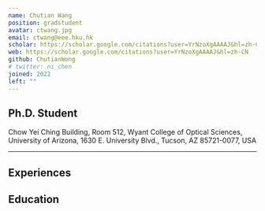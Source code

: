 ```yaml
---
name: Chutian Wang
position: gradstudent
avatar: ctwang.jpg
email: ctwang@eee.hku.hk
scholar: https://scholar.google.com/citations?user=YrNzoXgAAAAJ&hl=zh-CN 
web: https://scholar.google.com/citations?user=YrNzoXgAAAAJ&hl=zh-CN
github: ChutianWong
# twitter: ni_chen
joined: 2022
left: ""
---
```






## Ph.D. Student


<i class="fa fa-building"></i> Chow Yei Ching Building, Room 512, Wyant College of Optical Sciences, University of Arizona, 1630 E. University Blvd., Tucson, AZ 85721-0077, USA


<hr>

## Experiences


## Education


